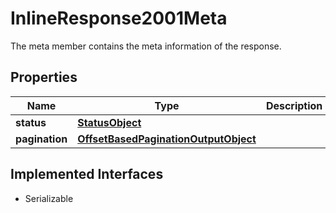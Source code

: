 

# InlineResponse2001Meta

The meta member contains the meta information of the response.

## Properties

Name | Type | Description | Notes
------------ | ------------- | ------------- | -------------
**status** | [**StatusObject**](StatusObject.md) |  |  [optional]
**pagination** | [**OffsetBasedPaginationOutputObject**](OffsetBasedPaginationOutputObject.md) |  |  [optional]


## Implemented Interfaces

* Serializable


